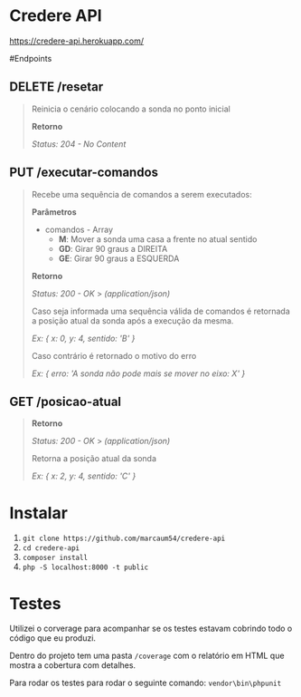 # Credere API

https://credere-api.herokuapp.com/

#Endpoints

## DELETE /resetar

> Reinicia o cenário colocando a sonda no ponto inicial
>
> **Retorno**
>
> _Status: 204 - No Content_

## PUT /executar-comandos

> Recebe uma sequência de comandos a serem executados:
>
> **Parâmetros**
>
> -   comandos - Array
>     -   **M**: Mover a sonda uma casa a frente no atual sentido
>     -   **GD**: Girar 90 graus a DIREITA
>     -   **GE**: Girar 90 graus a ESQUERDA
>
> **Retorno**
>
> _Status: 200 - OK_ > _(application/json)_
>
> Caso seja informada uma sequência válida de comandos é retornada a posição atual da sonda após a execução da mesma.
>
> _Ex: { x: 0, y: 4, sentido: 'B' }_
>
> Caso contrário é retornado o motivo do erro
>
> _Ex: { erro: 'A sonda não pode mais se mover no eixo: X' }_

## GET /posicao-atual

> **Retorno**
>
> _Status: 200 - OK_ > _(application/json)_
>
> Retorna a posição atual da sonda
>
> _Ex: { x: 2, y: 4, sentido: 'C' }_

# Instalar

1. `git clone https://github.com/marcaum54/credere-api`
2. `cd credere-api`
3. `composer install`
4. `php -S localhost:8000 -t public`

# Testes

Utilizei o corverage para acompanhar se os testes estavam cobrindo todo o código que eu produzi.

Dentro do projeto tem uma pasta ```/coverage``` com o relatório em HTML que mostra a cobertura com detalhes.

Para rodar os testes para rodar o seguinte comando: ```vendor\bin\phpunit```
